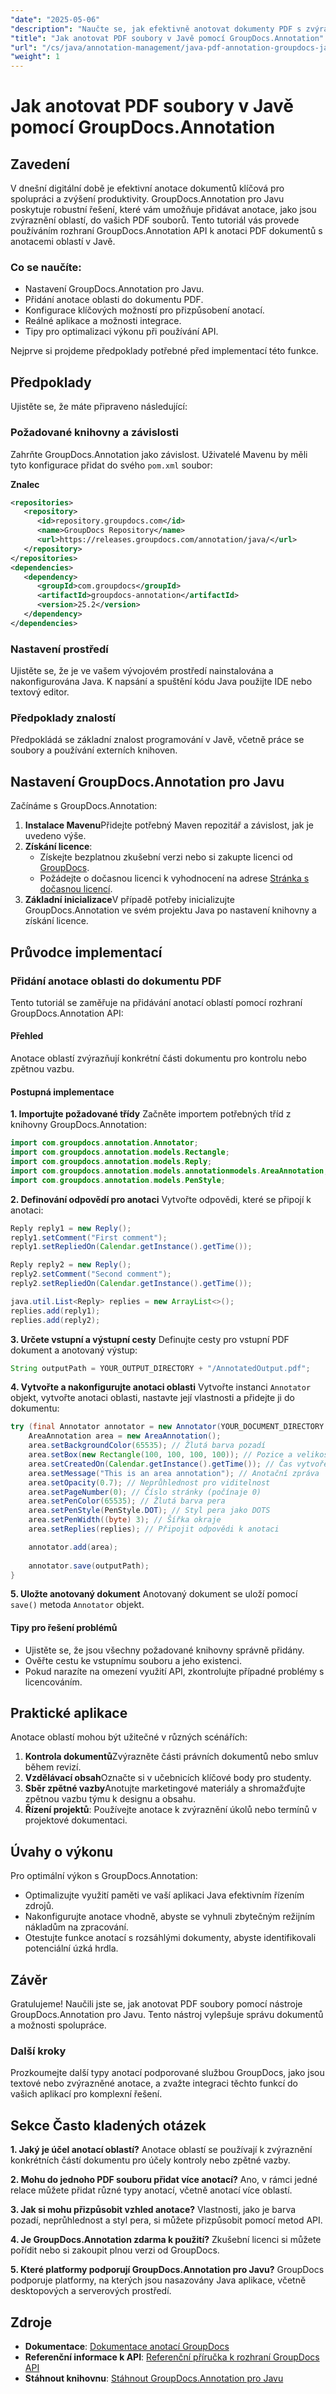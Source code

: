 ```yaml
---
"date": "2025-05-06"
"description": "Naučte se, jak efektivně anotovat dokumenty PDF s zvýrazněním oblastí pomocí výkonného rozhraní GroupDocs.Annotation API pro Javu, což vylepší spolupráci a produktivitu."
"title": "Jak anotovat PDF soubory v Javě pomocí GroupDocs.Annotation"
"url": "/cs/java/annotation-management/java-pdf-annotation-groupdocs-java/"
"weight": 1
---
```


# Jak anotovat PDF soubory v Javě pomocí GroupDocs.Annotation

## Zavedení

V dnešní digitální době je efektivní anotace dokumentů klíčová pro spolupráci a zvýšení produktivity. GroupDocs.Annotation pro Javu poskytuje robustní řešení, které vám umožňuje přidávat anotace, jako jsou zvýraznění oblastí, do vašich PDF souborů. Tento tutoriál vás provede používáním rozhraní GroupDocs.Annotation API k anotaci PDF dokumentů s anotacemi oblastí v Javě.

### Co se naučíte:
- Nastavení GroupDocs.Annotation pro Javu.
- Přidání anotace oblasti do dokumentu PDF.
- Konfigurace klíčových možností pro přizpůsobení anotací.
- Reálné aplikace a možnosti integrace.
- Tipy pro optimalizaci výkonu při používání API.

Nejprve si projdeme předpoklady potřebné před implementací této funkce.

## Předpoklady

Ujistěte se, že máte připraveno následující:

### Požadované knihovny a závislosti
Zahrňte GroupDocs.Annotation jako závislost. Uživatelé Mavenu by měli tyto konfigurace přidat do svého `pom.xml` soubor:

**Znalec**
```xml
<repositories>
   <repository>
      <id>repository.groupdocs.com</id>
      <name>GroupDocs Repository</name>
      <url>https://releases.groupdocs.com/annotation/java/</url>
   </repository>
</repositories>
<dependencies>
   <dependency>
      <groupId>com.groupdocs</groupId>
      <artifactId>groupdocs-annotation</artifactId>
      <version>25.2</version>
   </dependency>
</dependencies>
```

### Nastavení prostředí
Ujistěte se, že je ve vašem vývojovém prostředí nainstalována a nakonfigurována Java. K napsání a spuštění kódu Java použijte IDE nebo textový editor.

### Předpoklady znalostí
Předpokládá se základní znalost programování v Javě, včetně práce se soubory a používání externích knihoven.

## Nastavení GroupDocs.Annotation pro Javu

Začínáme s GroupDocs.Annotation:
1. **Instalace Mavenu**Přidejte potřebný Maven repozitář a závislost, jak je uvedeno výše.
2. **Získání licence**:
   - Získejte bezplatnou zkušební verzi nebo si zakupte licenci od [GroupDocs](https://purchase.groupdocs.com/buy).
   - Požádejte o dočasnou licenci k vyhodnocení na adrese [Stránka s dočasnou licencí](https://purchase.groupdocs.com/temporary-license/).
3. **Základní inicializace**V případě potřeby inicializujte GroupDocs.Annotation ve svém projektu Java po nastavení knihovny a získání licence.

## Průvodce implementací

### Přidání anotace oblasti do dokumentu PDF

Tento tutoriál se zaměřuje na přidávání anotací oblastí pomocí rozhraní GroupDocs.Annotation API:

#### Přehled
Anotace oblastí zvýrazňují konkrétní části dokumentu pro kontrolu nebo zpětnou vazbu.

#### Postupná implementace
**1. Importujte požadované třídy**
Začněte importem potřebných tříd z knihovny GroupDocs.Annotation:
```java
import com.groupdocs.annotation.Annotator;
import com.groupdocs.annotation.models.Rectangle;
import com.groupdocs.annotation.models.Reply;
import com.groupdocs.annotation.models.annotationmodels.AreaAnnotation;
import com.groupdocs.annotation.models.PenStyle;
```
**2. Definování odpovědí pro anotaci**
Vytvořte odpovědi, které se připojí k anotaci:
```java
Reply reply1 = new Reply();
reply1.setComment("First comment");
reply1.setRepliedOn(Calendar.getInstance().getTime());

Reply reply2 = new Reply();
reply2.setComment("Second comment");
reply2.setRepliedOn(Calendar.getInstance().getTime());

java.util.List<Reply> replies = new ArrayList<>();
replies.add(reply1);
replies.add(reply2);
```
**3. Určete vstupní a výstupní cesty**
Definujte cesty pro vstupní PDF dokument a anotovaný výstup:
```java
String outputPath = YOUR_OUTPUT_DIRECTORY + "/AnnotatedOutput.pdf";
```
**4. Vytvořte a nakonfigurujte anotaci oblasti**
Vytvořte instanci `Annotator` objekt, vytvořte anotaci oblasti, nastavte její vlastnosti a přidejte ji do dokumentu:
```java
try (final Annotator annotator = new Annotator(YOUR_DOCUMENT_DIRECTORY + "/InputDocument.pdf")) {
    AreaAnnotation area = new AreaAnnotation();
    area.setBackgroundColor(65535); // Žlutá barva pozadí
    area.setBox(new Rectangle(100, 100, 100, 100)); // Pozice a velikost
    area.setCreatedOn(Calendar.getInstance().getTime()); // Čas vytvoření
    area.setMessage("This is an area annotation"); // Anotační zpráva
    area.setOpacity(0.7); // Neprůhlednost pro viditelnost
    area.setPageNumber(0); // Číslo stránky (počínaje 0)
    area.setPenColor(65535); // Žlutá barva pera
    area.setPenStyle(PenStyle.DOT); // Styl pera jako DOTS
    area.setPenWidth((byte) 3); // Šířka okraje
    area.setReplies(replies); // Připojit odpovědi k anotaci

    annotator.add(area);
    
    annotator.save(outputPath);
}
```
**5. Uložte anotovaný dokument**
Anotovaný dokument se uloží pomocí `save()` metoda `Annotator` objekt.

#### Tipy pro řešení problémů
- Ujistěte se, že jsou všechny požadované knihovny správně přidány.
- Ověřte cestu ke vstupnímu souboru a jeho existenci.
- Pokud narazíte na omezení využití API, zkontrolujte případné problémy s licencováním.

## Praktické aplikace

Anotace oblastí mohou být užitečné v různých scénářích:
1. **Kontrola dokumentů**Zvýrazněte části právních dokumentů nebo smluv během revizí.
2. **Vzdělávací obsah**Označte si v učebnicích klíčové body pro studenty.
3. **Sběr zpětné vazby**Anotujte marketingové materiály a shromažďujte zpětnou vazbu týmu k designu a obsahu.
4. **Řízení projektů**: Používejte anotace k zvýraznění úkolů nebo termínů v projektové dokumentaci.

## Úvahy o výkonu
Pro optimální výkon s GroupDocs.Annotation:
- Optimalizujte využití paměti ve vaší aplikaci Java efektivním řízením zdrojů.
- Nakonfigurujte anotace vhodně, abyste se vyhnuli zbytečným režijním nákladům na zpracování.
- Otestujte funkce anotací s rozsáhlými dokumenty, abyste identifikovali potenciální úzká hrdla.

## Závěr

Gratulujeme! Naučili jste se, jak anotovat PDF soubory pomocí nástroje GroupDocs.Annotation pro Javu. Tento nástroj vylepšuje správu dokumentů a možnosti spolupráce.

### Další kroky
Prozkoumejte další typy anotací podporované službou GroupDocs, jako jsou textové nebo zvýrazněné anotace, a zvažte integraci těchto funkcí do vašich aplikací pro komplexní řešení.

## Sekce Často kladených otázek
**1. Jaký je účel anotací oblastí?**
Anotace oblastí se používají k zvýraznění konkrétních částí dokumentu pro účely kontroly nebo zpětné vazby.

**2. Mohu do jednoho PDF souboru přidat více anotací?**
Ano, v rámci jedné relace můžete přidat různé typy anotací, včetně anotací více oblastí.

**3. Jak si mohu přizpůsobit vzhled anotace?**
Vlastnosti, jako je barva pozadí, neprůhlednost a styl pera, si můžete přizpůsobit pomocí metod API.

**4. Je GroupDocs.Annotation zdarma k použití?**
Zkušební licenci si můžete pořídit nebo si zakoupit plnou verzi od GroupDocs.

**5. Které platformy podporují GroupDocs.Annotation pro Javu?**
GroupDocs podporuje platformy, na kterých jsou nasazovány Java aplikace, včetně desktopových a serverových prostředí.

## Zdroje
- **Dokumentace**: [Dokumentace anotací GroupDocs](https://docs.groupdocs.com/annotation/java/)
- **Referenční informace k API**: [Referenční příručka k rozhraní GroupDocs API](https://reference.groupdocs.com/annotation/java/)
- **Stáhnout knihovnu**: [Stáhnout GroupDocs.Annotation pro Javu](https://downloads.groupdocs.com/annotation/java/)